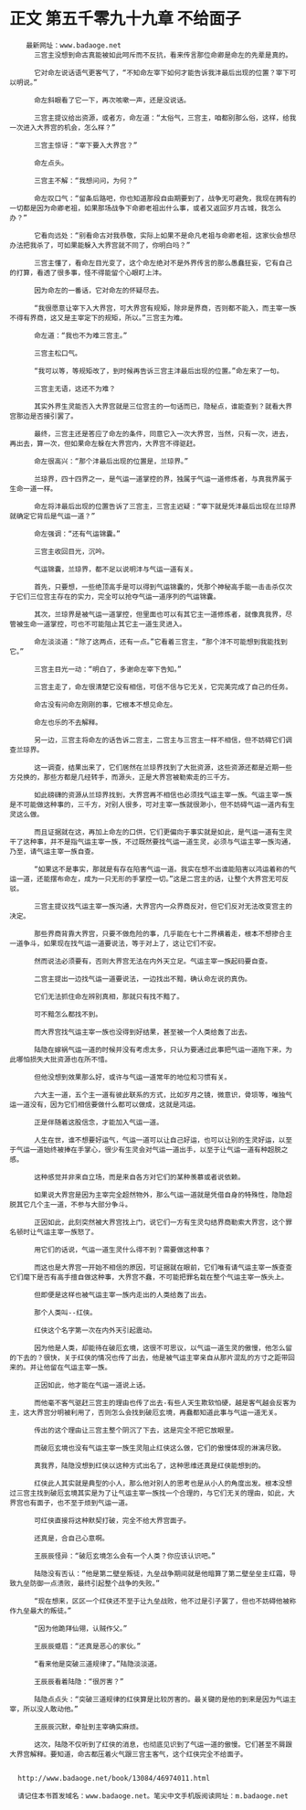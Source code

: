 # 正文 第五千零九十九章 不给面子
        最新网址：www.badaoge.net
          三宫主没想到命古真能被如此呵斥而不反抗，看来传言那位命卿是命左的先辈是真的。
      
          它对命左说话语气更客气了，“不知命左宰下如何才能告诉我沣最后出现的位置？宰下可以明说。”
      
          命左斜眼看了它一下，再次咳嗽一声，还是没说话。
      
          三宫主提议给出资源，或者方，命左道：“太俗气，三宫主，咱都别那么俗，这样，给我一次进入大界宫的机会，怎么样？”
      
          三宫主惊讶：“宰下要入大界宫？”
      
          命左点头。
      
          三宫主不解：“我想问问，为何？”
      
          命左叹口气：“留条后路吧，你也知道那段自由期要到了，战争无可避免，我现在拥有的一切都是因为命卿老祖，如果那场战争下命卿老祖出什么事，或者又返回岁月古城，我怎么办？”
      
          它看向远处：“别看命古对我恭敬，实际上如果不是命凡老祖与命卿老祖，这家伙会想尽办法把我杀了，可如果能躲入大界宫就不同了，你明白吗？”
      
          三宫主懂了，看命左目光变了，这个命左绝对不是外界传言的那么愚蠢狂妄，它有自己的打算，看透了很多事，怪不得能留个心眼盯上沣。
      
          因为命左的一番话，它对命左的怀疑尽去。
      
          “我很愿意让宰下入大界宫，可大界宫有规矩，除非是界商，否则都不能入，而主宰一族不得有界商，这又是主宰定下的规矩，所以。”三宫主为难。
      
          命左道：“我也不为难三宫主。”
      
          三宫主松口气。
      
          “我可以等，等规矩改了，到时候再告诉三宫主沣最后出现的位置。”命左来了一句。
      
          三宫主无语，这还不为难？
      
          其实外界生灵能否入大界宫就是三位宫主的一句话而已，隐秘点，谁能查到？就看大界宫那边是否接引罢了。
      
          最终，三宫主还是答应了命左的条件，同意它入一次大界宫，当然，只有一次，进去，再出去，算一次，但如果命左躲在大界宫内，大界宫不得驱赶。
      
          命左很高兴：“那个沣最后出现的位置是，兰琼界。”
      
          兰琼界，四十四界之一，是气运一道掌控的界，独属于气运一道修炼者，与真我界属于生命一道一样。
      
          命左将沣最后出现的位置告诉了三宫主，三宫主迟疑：“宰下就是凭沣最后出现在兰琼界就确定它背后是气运一道？”
      
          命左强调：“还有气运锦囊。”
      
          三宫主收回目光，沉吟。
      
          气运锦囊，兰琼界，都不足以说明沣与气运一道有关。
      
          首先，只要想，一些绝顶高手是可以得到气运锦囊的，凭那个神秘高手能一击击杀仅次于它们三位宫主存在的实力，完全可以抢夺气运一道序列的气运锦囊。
      
          其次，兰琼界是被气运一道掌控，但里面也可以有其它主一道修炼者，就像真我界，尽管被生命一道掌控，可也不可能阻止其它主一道生灵进入。
      
          命左淡淡道：“除了这两点，还有一点。”它看着三宫主，“那个沣不可能想到我能找到它。”
      
          三宫主目光一动：“明白了，多谢命左宰下告知。”
      
          三宫主走了，命左很清楚它没有相信，可信不信与它无关，它完美完成了自己的任务。
      
          命古没有问命左刚刚的事，它根本不想见命左。
      
          命左也乐的不去解释。
      
          另一边，三宫主将命左的话告诉二宫主，二宫主与三宫主一样不相信，但不妨碍它们调查兰琼界。
      
          这一调查，结果出来了，它们居然在兰琼界找到了大批资源，这些资源还都是近期一些方兑换的，那些方都是几经转手，而源头，正是大界宫被勒索走的三千方。
      
          如此磅礴的资源从兰琼界找到，大界宫再不相信也必须找气运主宰一族。气运主宰一族是不可能做这种事的，三千方，对别人很多，可对主宰一族就很渺小，但不妨碍气运一道内有生灵这么做。
      
          而且证据就在这，再加上命左的口供，它们更偏向于事实就是如此，是气运一道有生灵干了这种事，并不是指气运主宰一族，不过既然要找气运一道生灵，必须与气运主宰一族沟通，乃至，请气运主宰一族自查。
      
          “如果这不是事实，那就是有存在陷害气运一道。我实在想不出谁能陷害以鸿运着称的气运一道，还能摆布命左，成为一只无形的手掌控一切。”这是二宫主的话，让整个大界宫无可反驳。
      
          三宫主提议找气运主宰一族沟通，大界宫内一众界商反对，但它们反对无法改变宫主的决定。
      
          那些界商背靠大界宫，只要不做危险的事，几乎能在七十二界横着走，根本不想掺合主一道争斗，如果现在找气运一道要说法，等于对上了，这让它们不安。
      
          然而说法必须要有，否则大界宫无法在内外天立足。气运主宰一族起码要自查。
      
          二宫主提出一边找气运一道要说法，一边找出不黯，确认命左说的真伪。
      
          它们无法抓住命左辨别真相，那就只有找不黯了。
      
          可不黯怎么都找不到。
      
          而大界宫找气运主宰一族也没得到好结果，甚至被一个人类给轰了出去。
      
          陆隐在嫁祸气运一道的时候并没有考虑太多，只认为要通过此事把气运一道拖下来，为此哪怕损失大批资源也在所不惜。
      
          但他没想到效果那么好，或许与气运一道常年的地位和习惯有关。
      
          六大主一道，五个主一道有彼此联系的方式，比如岁月之镜，微意识，骨埙等，唯独气运一道没有，因为它们相信要做什么都可以做成，这就是鸿运。
      
          正是伴随着这股信念，才能加入气运一道。
      
          人生在世，谁不想要好运气，气运一道可以让自己好运，也可以让别的生灵好运，以至于气运一道始终被捧在手掌心，很少有生灵会对气运一道出手，以至于让气运一道有种超脱之感。
      
          这种感觉并非来自立场，而是来自各方对它们的某种羡慕或者说依赖。
      
          如果说大界宫是因为主宰完全超然物外，那么气运一道就是凭借自身的特殊性，隐隐超脱其它几个主一道，不参与大部分争斗。
      
          正因如此，此刻突然被大界宫找上门，说它们一方有生灵勾结界商勒索大界宫，这个罪名顿时让气运主宰一族怒了。
      
          用它们的话说，气运一道生灵什么得不到？需要做这种事？
      
          而这也是大界宫一开始不相信的原因，可证据就在眼前，它们唯有请气运主宰一族查查它们麾下是否有高手擅自做这种事，大界宫不蠢，不可能把罪名栽在整个气运主宰一族头上。
      
          但即便是这样也被气运主宰一族内走出的人类给轰了出去。
      
          那个人类叫--红侠。
      
          红侠这个名字第一次在内外天引起震动。
      
          因为他是人类，却能待在破厄玄境，这很不可思议，以气运一道生灵的傲慢，他怎么留的下去的？很快，关于红侠的情况也传了出去，他是被气运主宰亲自从那片混乱的方寸之距带回来的。并让他留在气运主宰一族。
      
          正因如此，他才能在气运一道说上话。
      
          而他毫不客气驱赶三宫主的理由也传了出去-有些人天生欺软怕硬，越是客气越会反客为主，这大界宫分明被利用了，否则怎么会找到破厄玄境，再蠢都知道此事与气运一道无关。
      
          传出的这个理由让三宫主整个阴沉了下去，这是完全不把它放眼里。
      
          而破厄玄境也没有气运主宰一族生灵阻止红侠这么做，它们的傲慢体现的淋漓尽致。
      
          真我界，陆隐没想到红侠以这种方式出名了，这种思维还真是红侠能想到的。
      
          红侠此人其实就是典型的小人，那么他对别人的思考也是从小人的角度出发。根本没想过三宫主找到破厄玄境其实是为了让气运主宰一族找一个合理的，与它们无关的理由，如此，大界宫也有面子，也不至于烦到气运一道。
      
          可红侠直接将这种默契打破，完全不给大界宫面子。
      
          还真是，合自己心意啊。
      
          王辰辰怪异：“破厄玄境怎么会有一个人类？你应该认识吧。”
      
          陆隐没有否认：“他是第二壁垒叛徒，九垒战争期间就是他暗算了第二壁垒垒主红霜，导致九垒防御一点溃败，最终引起整个战争的失败。”
      
          “现在想来，区区一个红侠还不至于让九垒战败，他不过是引子罢了，但也不妨碍他被称作九垒最大的叛徒。”
      
          “因为他跪拜仙翎，认贼作父。”
      
          王辰辰蹙眉：“还真是恶心的家伙。”
      
          “看来他是突破三道规律了。”陆隐淡淡道。
      
          王辰辰看着陆隐：“很厉害？”
      
          陆隐点点头：“突破三道规律的红侠算是比较厉害的。最关键的是他的到来是因为气运主宰，所以没人敢动他。”
      
          王辰辰沉默，牵扯到主宰确实麻烦。
      
          这次，陆隐不仅听到了红侠的消息，也彻底见识到了气运一道的傲慢。它们甚至不屑跟大界宫解释。要知道，命古都压着火气跟三宫主客气，这个红侠完全不给面子。
      
      
      http://www.badaoge.net/book/13084/46974011.html
      
      请记住本书首发域名：www.badaoge.net。笔尖中文手机版阅读网址：m.badaoge.net